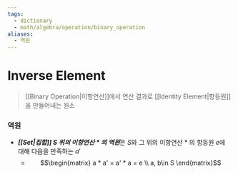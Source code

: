 ```yaml
---
tags:
  - dictionary
  - math/algebra/operation/binary_operation
aliases:
  - 역원
---
```

# Inverse Element
> [[Binary Operation|이항연산]]에서 연산 결과로 [[Identity Element|항등원]]을 만들어내는 원소
### 역원
+ ***[[Set|집합]] $S$ 위의 이항연산 $\ast$ 의 역원***은 $S$와 그 위의 이항연산 $\ast$ 의 항등원 $e$에 대해 다음을 만족하는 $a'$
	+ $$\begin{matrix}
a * a' = a' * a = e \\
a, b\in S
\end{matrix}$$